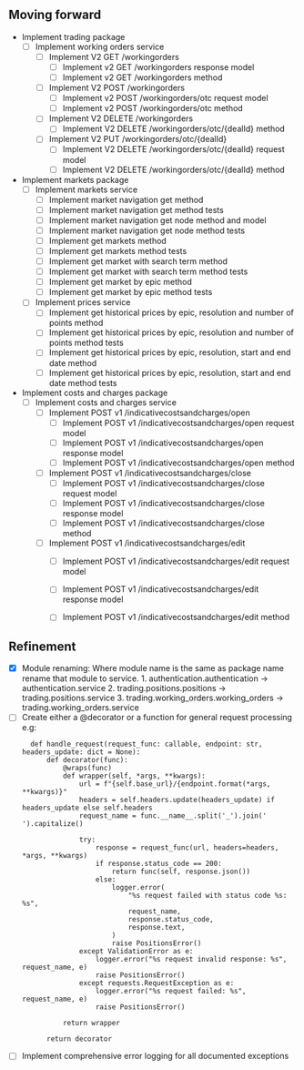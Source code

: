 ## Moving forward
- Implement trading package    
  - [ ] Implement working orders service
    - [ ] Implement V2 GET /workingorders
      - [ ] Implement v2 GET /workingorders response model
      - [ ] Implement v2 GET /workingorders method
    - [ ] Implement V2 POST /workingorders
      - [ ] Implement v2 POST /workingorders/otc request model
      - [ ] Implement v2 POST /workingorders/otc method
    - [ ] Implement V2 DELETE /workingorders
      - [ ] Implement V2 DELETE /workingorders/otc/{dealId} method
    - [ ] Implement V2 PUT /workingorders/otc/{dealId}
      - [ ] Implement V2 DELETE /workingorders/otc/{dealId} request model
      - [ ] Implement V2 DELETE /workingorders/otc/{dealId} method

- Implement markets package
  - [ ] Implement markets service
    - [ ] Implement market navigation get method
    - [ ] Implement market navigation get method tests
    - [ ] Implement market navigation get node method and model
    - [ ] Implement market navigation get node method tests
    - [ ] Implement get markets method
    - [ ] Implement get markets method tests
    - [ ] Implement get market with search term method
    - [ ] Implement get market with search term method tests
    - [ ] Implement get market by epic method
    - [ ] Implement get market by epic method tests
  - [ ] Implement prices service
    - [ ] Implement get historical prices by epic, resolution and number of points method
    - [ ] Implement get historical prices by epic, resolution and number of points method tests
    - [ ] Implement get historical prices by epic, resolution, start and end date method
    - [ ] Implement get historical prices by epic, resolution, start and end date method tests

- Implement costs and charges package
  - [ ] Implement costs and charges service
    - [ ] Implement POST v1 /indicativecostsandcharges/open
      - [ ] Implement POST v1 /indicativecostsandcharges/open request model
      - [ ] Implement POST v1 /indicativecostsandcharges/open response model
      - [ ] Implement POST v1 /indicativecostsandcharges/open method
    - [ ] Implement POST v1 /indicativecostsandcharges/close
      - [ ] Implement POST v1 /indicativecostsandcharges/close request model
      - [ ] Implement POST v1 /indicativecostsandcharges/close response model
      - [ ] Implement POST v1 /indicativecostsandcharges/close method
    - [ ] Implement POST v1 /indicativecostsandcharges/edit
      - [ ] Implement POST v1 /indicativecostsandcharges/edit request model
      - [ ] Implement POST v1 /indicativecostsandcharges/edit response model
      - [ ] Implement POST v1 /indicativecostsandcharges/edit method


## Refinement

- [x] Module renaming:
        Where module name is the same as package name rename that module to service.
            1. authentication.authentication -> authentication.service
            2. trading.positions.positions -> trading.positions.service
            3. trading.working_orders.working_orders -> trading.working_orders.service
- [ ] Create either a @decorator or a function for general request processing e.g:
  ```
    def handle_request(request_func: callable, endpoint: str, headers_update: dict = None):
        def decorator(func):
            @wraps(func)
            def wrapper(self, *args, **kwargs):
                url = f"{self.base_url}/{endpoint.format(*args, **kwargs)}"
                headers = self.headers.update(headers_update) if headers_update else self.headers
                request_name = func.__name__.split('_').join(' ').capitalize()

                try:
                    response = request_func(url, headers=headers, *args, **kwargs)
                    if response.status_code == 200:
                        return func(self, response.json())
                    else:
                        logger.error(
                            "%s request failed with status code %s: %s",
                            request_name,
                            response.status_code,
                            response.text,
                        )
                        raise PositionsError()
                except ValidationError as e:
                    logger.error("%s request invalid response: %s", request_name, e)
                    raise PositionsError()
                except requests.RequestException as e:
                    logger.error("%s request failed: %s", request_name, e)
                    raise PositionsError()

            return wrapper

        return decorator
  ```
- [ ] Implement comprehensive error logging for all documented exceptions